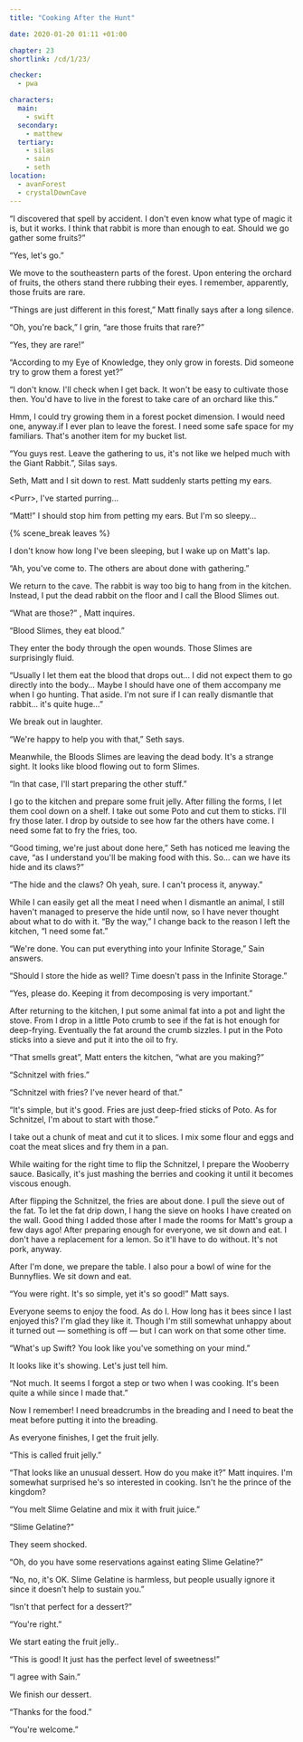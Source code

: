 ```yaml
---
title: "Cooking After the Hunt"

date: 2020-01-20 01:11 +01:00

chapter: 23
shortlink: /cd/1/23/

checker:
  - pwa

characters:
  main:
    - swift
  secondary:
    - matthew
  tertiary:
    - silas
    - sain
    - seth
location:
  - avanForest
  - crystalDownCave
---
```

“I discovered that spell by accident.
I don't even know what type of magic it is, but it works.
I think that rabbit is more than enough to eat.
Should we go gather some fruits?”

“Yes, let's go.”

We move to the southeastern parts of the forest.
Upon entering the orchard of fruits, the others stand there rubbing their eyes.
I remember, apparently, those fruits are rare.

“Things are just different in this forest,” Matt finally says after a long silence.

“Oh, you're back,” I grin, “are those fruits that rare?”

“Yes, they are rare!”

“According to my Eye of Knowledge, they only grow in forests.
Did someone try to grow them a forest yet?”

“I don't know.
I'll check when I get back.
It won't be easy to cultivate those then.
You'd have to live in the forest to take care of an orchard like this.”

Hmm, I could try growing them in a forest pocket dimension.
I would need one, anyway.if I ever plan to leave the forest.
I need some safe space for my familiars. That's another item for my bucket list.

“You guys rest.
Leave the gathering to us, it's not like we helped much with the Giant Rabbit.”, Silas says.

Seth, Matt and I sit down to rest.
Matt suddenly starts petting my ears.

\<Purr\>, I've started purring…

“Matt!” I should stop him from petting my ears.
But I'm so sleepy…

{% scene_break leaves %}

I don't know how long I've been sleeping, but I wake up on Matt's lap.

“Ah, you've come to. The others are about done with gathering.”

We return to the cave.
The rabbit is way too big to hang from in the kitchen.
Instead, I put the dead rabbit on the floor and I call the Blood Slimes out.

“What are those?” , Matt inquires.

“Blood Slimes, they eat blood.”

They enter the body through the open wounds.
Those Slimes are surprisingly fluid.

“Usually I let them eat the blood that drops out…
I did not expect them to go directly into the body…
Maybe I should have one of them accompany me when I go hunting.
That aside.
I'm not sure if I can really dismantle that rabbit… it's quite huge…”

We break out in laughter.

“We're happy to help you with that,” Seth says.

Meanwhile, the Bloods Slimes are leaving the dead body.
It's a strange sight.
It looks like blood flowing out to form Slimes.

“In that case, I'll start preparing the other stuff.”

I go to the kitchen and prepare some fruit jelly.
After filling the forms, I let them cool down on a shelf.
I take out some Poto and cut them to sticks.
I'll fry those later.
I drop by outside to see how far the others have come.
I need some fat to fry the fries, too.

“Good timing, we're just about done here,” Seth has noticed me leaving the cave, “as I understand you'll be making food with this.
So… can we have its hide and its claws?”

“The hide and the claws? Oh yeah, sure. I can't process it, anyway.”

While I can easily get all the meat I need when I dismantle an animal, I still haven't managed to preserve the hide until now, so I have never thought about what to do with it.
“By the way,” I change back to the reason I left the kitchen, “I need some fat.”

“We're done. You can put everything into your Infinite Storage,” Sain answers.

“Should I store the hide as well? Time doesn't pass in the Infinite Storage.”

“Yes, please do. Keeping it from decomposing is very important.”

After returning to the kitchen, I put some animal fat into a pot and light the stove.
From I drop in a little Poto crumb to see if the fat is hot enough for deep-frying.
Eventually the fat around the crumb sizzles.
I put in the Poto sticks into a sieve and put it into the oil to fry.

“That smells great”, Matt enters the kitchen, “what are you making?”

“Schnitzel with fries.”

“Schnitzel with fries? I've never heard of that.”

“It's simple, but it's good. Fries are just deep-fried sticks of Poto.
As for Schnitzel, I'm about to start with those.”

I take out a chunk of meat and cut it to slices.
I mix some flour and eggs and coat the meat slices and fry them in a pan.

While waiting for the right time to flip the Schnitzel, I prepare the Wooberry sauce.
Basically, it's just mashing the berries and cooking it until it becomes viscous enough.

After flipping the Schnitzel, the fries are about done.
I pull the sieve out of the fat.
To let the fat drip down, I hang the sieve on hooks I have created on the wall.
Good thing I added those after I made the rooms for Matt's group a few days ago!
After preparing enough for everyone, we sit down and eat.
I don't have a replacement for a lemon.
So it'll have to do without.
It's not pork, anyway.

After I'm done, we prepare the table.
I also pour a bowl of wine for the Bunnyflies.
We sit down and eat.

“You were right.
It's so simple, yet it's so good!” Matt says.

Everyone seems to enjoy the food.
As do I.
How long has it bees since I last enjoyed this?
I'm glad they like it.
Though I'm still somewhat unhappy about it turned out — something is off — but I can work on that some other time.

“What's up Swift? You look like you've something on your mind.”

It looks like it's showing. Let's just tell him.

“Not much. It seems I forgot a step or two when I was cooking.
It's been quite a while since I made that.”

Now I remember!
I need breadcrumbs in the breading and I need to beat the meat before putting it into the breading.

As everyone finishes, I get the fruit jelly.

“This is called fruit jelly.”

“That looks like an unusual dessert.
How do you make it?” Matt inquires.
I'm somewhat surprised he's so interested in cooking.
Isn't he the prince of the kingdom?

“You melt Slime Gelatine and mix it with fruit juice.”

“Slime Gelatine?”

They seem shocked.

“Oh, do you have some reservations against eating Slime Gelatine?”

“No, no, it's OK. Slime Gelatine is harmless, but people usually ignore it since it doesn't help to sustain you.”

“Isn't that perfect for a dessert?”

“You're right.”

We start eating the fruit jelly..

“This is good! It just has the perfect level of sweetness!”

“I agree with Sain.”

We finish our dessert.

“Thanks for the food.”

“You're welcome.”
